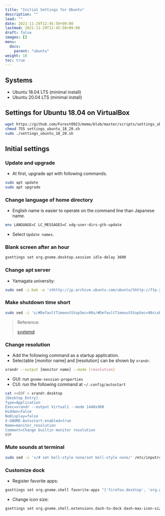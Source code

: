 ```yaml
---
title: "Initial Settings for Ubuntu"
description: ""
lead: ""
date: 2021-11-29T12:45:50+09:00
lastmod: 2021-11-29T12:45:50+09:00
draft: false
images: []
menu: 
  docs:
    parent: "ubuntu"
weight: 10
toc: true
---
```


## Systems

- Ubuntu 18.04 LTS (minimal install)
- Ubuntu 20.04 LTS (minimal install)

## Settings for Ubuntu 18.04 on VirtualBox

```sh
wget https://github.com/Forest0923/memo/blob/master/scripts/settings_ubuntu_18_20.sh
chmod 755 settings_ubuntu_18_20.sh
sudo ./settings_ubuntu_18_20.sh
```

## Initial settings

### Update and upgrade

- At first, upgrade apt with following commands.

```sh
sudo apt update
sudo apt upgrade
```

### Change language of home directory

- English name is easier to operate on the command line than Japanese name.

```sh
env LANGUAGE=C LC_MESSAGES=C xdg-user-dirs-gtk-update
```

- Select `Update names`.

### Blank screen after an hour

```sh
gsettings set org.gnome.desktop.session idle-delay 3600
```

### Change apt server

- Yamagata university:

```sh
sudo sed -i.bak -e 's%http://jp.archive.ubuntu.com/ubuntu/%http://ftp.yz.yamagata-u.ac.jp/pub/linux/ubuntu/archives/%g' /etc/apt/sources.list
```

### Make shutdown time short

```sh
sudo sed -i 's/#DefaultTimeoutStopSec=90s/#DefaultTimeoutStopSec=90s\nDefaultTimeoutStopSec=10s/' /etc/systemd/system.conf
```

> Reference:
>
> [systemd](https://www.freedesktop.org/software/systemd/man/systemd.service.html)

### Change resolution

- Add the following command as a startup application.
- Selectable [monitor name] and [resolution] can be shown by `xrandr`.

```sh
xrandr --output [monitor name] --mode [resolution]
```

- GUI: run `gnome-session-properties`
- CUI: run the following command at `~/.config/autostart`

```sh
cat <<EOF > xrandr.desktop
[Desktop Entry]
Type=Application
Exec=xrandr --output Virtual1 --mode 1440x900
Hidden=false
NoDisplay=false
X-GNOME-Autostart-enabled=true
Name=monitor_resolution
Comment=Change builtin monitor resolution
EOF
```

### Mute sounds at terminal

```sh
sudo sed -i 's/# set bell-style none/set bell-style none/' /etc/inputrc
```

### Customize dock

- Register favorite apps:

```sh
gsettings set org.gnome.shell favorite-apps "['firefox.desktop', 'org.gnome.Terminal.desktop', 'org.gnome.Nautilus.desktop']"
```

- Change icon size:

```sh
gsettings set org.gnome.shell.extensions.dash-to-dock dash-max-icon-size 36
```
